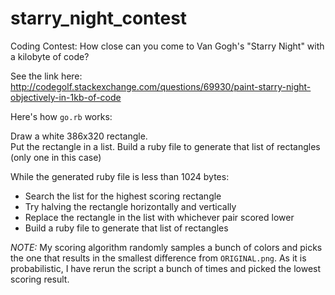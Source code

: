 # starry_night_contest
Coding Contest: How close can you come to Van Gogh's "Starry Night" with a kilobyte of code?

See the link here: 
http://codegolf.stackexchange.com/questions/69930/paint-starry-night-objectively-in-1kb-of-code

Here's how `go.rb` works:


Draw a white 386x320 rectangle.  
Put the rectangle in a list.
Build a ruby file to generate that list of rectangles (only one in this case)

While the generated ruby file is less than 1024 bytes:
* Search the list for the highest scoring rectangle
* Try halving the rectangle horizontally and vertically
* Replace the rectangle in the list with whichever pair scored lower
* Build a ruby file to generate that list of rectangles


*NOTE:* My scoring algorithm randomly samples a bunch of colors and picks the one that results in the smallest difference from `ORIGINAL.png`.  As it is probabilistic, I have rerun the script a bunch of times and picked the lowest scoring result.
